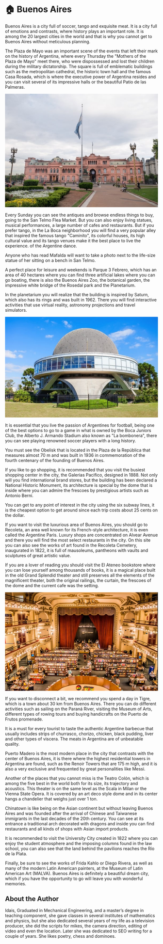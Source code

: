 # 🏠 Buenos Aires

Buenos Aires is a city full of soccer, tango and exquisite meat. It is a city full of emotions and contrasts, where history plays an important role. It is among the 20 largest cities in the world and that is why you cannot get to Buenos Aires without meticulous planning.

The Plaza de Mayo was an important scene of the events that left their mark on the history of Argentina, where every Thursday the "Mothers of the Plaza de Mayo" meet there, who were dispossessed and lost their children during the military dictatorship. The square is full of emblematic buildings such as the metropolitan cathedral, the historic town hall and the famous Casa Rosada, which is where the executive power of Argentina resides and you can visit several of its impressive halls or the beautiful Patio de las Palmeras.

![Buenos Aires](_static/images/buenos-aires/buenos-aires1.jpeg)

Every Sunday you can see the antiques and browse endless things to buy, going to the San Telmo Flea Market. But you can also enjoy living statues, musical performances, a large number of cafes and restaurants. But if you prefer tango, in the La Boca neighborhood you will find a very popular alley that inspired the famous tango "Caminito", its colorful houses, its high cultural value and its tango venues make it the best place to live the experience. of the Argentine dance.

Anyone who has read Mafalda will want to take a photo next to the life-size statue of her sitting on a bench in San Telmo.

A perfect place for leisure and weekends is Parque 3 Febrero, which has an area of 40 hectares where you can find three artificial lakes where you can go boating, there is also the Buenos Aires Zoo, the botanical garden, the impressive white bridge of the Rosedal park and the Planetarium.

In the planetarium you will realize that the building is inspired by Saturn, which also has its rings and was built in 1962. There you will find interactive activities that use virtual reality, astronomy projections and travel simulators.

![Buenos Aires](_static/images/buenos-aires/buenos-aires2.jpeg)

It is essential that you live the passion of Argentines for football, being one of the best options to go to a game in what is owned by the Boca Juniors Club, the Alberto J. Armando Stadium also known as "La bombonera", there you can see playing renowned soccer players with a long history.

You must see the Obelisk that is located in the Plaza de la República that measures almost 70 m and was built in 1936 in commemoration of the fourth centenary of the founding of Buenos Aires.

If you like to go shopping, it is recommended that you visit the busiest shopping center in the city, the Galerias Pacifico, designed in 1888. Not only will you find international brand stores, but the building has been declared a National Historic Monument, its architecture is special by the dome that is inside where you can admire the frescoes by prestigious artists such as Antonio Berni.

You can get to any point of interest in the city using the six subway lines, it is the cheapest option to get around since each trip costs about 25 cents on the dollar.

If you want to visit the luxurious area of Buenos Aires, you should go to Recoleta, an area well known for its French-style architecture, it is even called the Argentine Paris. Luxury shops are concentrated on Alvear Avenue and there you will find the most select restaurants in the city. On this site you can also see the works of art found in the Recoleta Cemetery, inaugurated in 1822, it is full of mausoleums, pantheons with vaults and sculptures of great artistic value.

If you are a lover of reading you should visit the El Ateneo bookstore where you can lose yourself among thousands of books, it is a magical place built in the old Grand Splendid theater and still preserves all the elements of the magnificent theater, both the original railings, the curtain, the frescoes of the dome and the current cafe was the setting.

![Buenos Aires](_static/images/buenos-aires/buenos-aires3.jpeg)

If you want to disconnect a bit, we recommend you spend a day in Tigre, which is a town about 30 km from Buenos Aires. There you can do different activities such as sailing on the Paraná River, visiting the Museum of Arts, different types of rowing tours and buying handicrafts on the Puerto de Frutos promenade.

It is a must for every tourist to taste the authentic Argentine barbecue that usually includes strips of churrasco, chorizo, chicken, black pudding, liver and other types of viscera. The meats in Argentina are of unbeatable quality.

Puerto Madero is the most modern place in the city that contrasts with the center of Buenos Aires, it is there where the highest residential towers in Argentina are found, such as the Renoir Towers that are 175 m high, and it is also a very exclusive and frequented by great personalities like Messi.

Another of the places that you cannot miss is the Teatro Colón, which is among the five best in the world both for its size, its trajectory and acoustics. This theater is on the same level as the Scala in Milan or the Vienna State Opera. It is covered by an art deco style dome and in its center hangs a chandelier that weighs just over 1 ton.

Chinatown is like being on the Asian continent but without leaving Buenos Aires and was founded after the arrival of Chinese and Taiwanese immigrants in the last decades of the 20th century. You can see at its entrance a traditional arch decorated with dragons and inside you can find restaurants and all kinds of shops with Asian import products.

It is recommended to visit the University City created in 1822 where you can enjoy the student atmosphere and the imposing columns found in the law school, you can also see that the land behind the pavilions reaches the Río de la Plata.

Finally, be sure to see the works of Frida Kahlo or Diego Rivera, as well as many of the modern Latin American painters, at the Museum of Latin American Art (MALVA).
Buenos Aires is definitely a beautiful dream city, which if you have the opportunity to go will leave you with wonderful memories.

## About the Author

Idais, Graduated in Mechanical Engineering, and a master’s degree in teaching component, she gave classes in several institutes of mathematics and physics, but she also dedicated several years of my life as a television producer, she did the scripts for mikes, the camera direction, editing of video and even the location. Later she was dedicated to SEO writing for a couple of years. She likes poetry, chess and dominoes.
